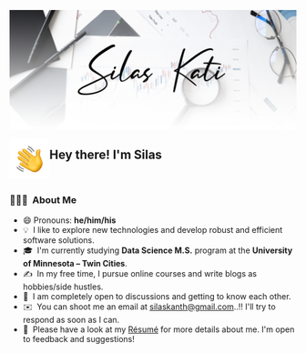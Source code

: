

![Silas Kati Banner](https://raw.githubusercontent.com/SilasKati/SilasKati/work_branch/assets/Silas_Kati_Banner.png)

<img alt="Hand_Wave" src="https://raw.githubusercontent.com/SilasKati/SilasKati/work_branch/assets/Hand_Wave.gif" width='70' align="left"/><h2>Hey there! I'm Silas</h2>

<br>

### 👨🏻‍💻 &nbsp;About Me

- 😄 Pronouns: __he/him/his__
- 💡 &nbsp;I like to explore new technologies and develop robust and efficient software solutions.
- 🎓 &nbsp;I'm currently studying __Data Science M.S.__ program at the __University of Minnesota – Twin Cities__.
- ✍️ &nbsp;In my free time, I pursue online courses and write blogs as hobbies/side hustles.
- 💬 &nbsp;I am completely open to discussions and getting to know each other.
- ✉️ &nbsp;You can shoot me an email at silaskanth@gmail.com..!! I'll try to respond as soon as I can.
- 📄 &nbsp;Please have a look at my [Résumé](http://www.silaskati.com/) for more details about me. I'm open to feedback and suggestions!

